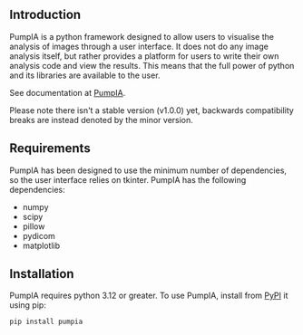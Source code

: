 Introduction
------------

PumpIA is a python framework designed to allow users to visualise the analysis of images through a user interface.
It does not do any image analysis itself, but rather provides a platform for users to write their own analysis code and view the results.
This means that the full power of python and its libraries are available to the user.

See documentation at [PumpIA](https://principle-five.github.io/pumpia/).

Please note there isn't a stable version (v1.0.0) yet, backwards compatibility breaks are instead denoted by the minor version.

Requirements
------------
PumpIA has been designed to use the minimum number of dependencies, so the user interface relies on tkinter.
PumpIA has the following dependencies:

* numpy
* scipy
* pillow
* pydicom
* matplotlib

Installation
------------

PumpIA requires python 3.12 or greater.
To use PumpIA, install from [PyPI](https://pypi.org/project/pumpia/) it using pip:

    pip install pumpia
